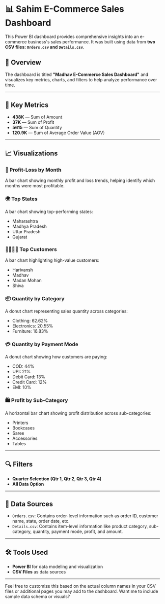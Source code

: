 # 📊 Sahim E-Commerce Sales Dashboard

This Power BI dashboard provides comprehensive insights into an e-commerce business's sales performance. It was built using data from **two CSV files: `Orders.csv` and `Details.csv`**.

## 🚀 Overview

The dashboard is titled **"Madhav E-Commerce Sales Dashboard"** and visualizes key metrics, charts, and filters to help analyze performance over time.

---

## 📌 Key Metrics

- **438K** — Sum of Amount  
- **37K** — Sum of Profit  
- **5615** — Sum of Quantity  
- **120.9K** — Sum of Average Order Value (AOV)

---

## 📈 Visualizations

### 📅 Profit-Loss by Month
A bar chart showing monthly profit and loss trends, helping identify which months were most profitable.

### 🌍 Top States
A bar chart showing top-performing states:
- Maharashtra
- Madhya Pradesh
- Uttar Pradesh
- Gujarat

### 👨‍👩‍👧‍👦 Top Customers
A bar chart highlighting high-value customers:
- Harivansh
- Madhav
- Madan Mohan
- Shiva

### 📦 Quantity by Category
A donut chart representing sales quantity across categories:
- Clothing: 62.62%
- Electronics: 20.55%
- Furniture: 16.83%

### 💳 Quantity by Payment Mode
A donut chart showing how customers are paying:
- COD: 44%
- UPI: 21%
- Debit Card: 13%
- Credit Card: 12%
- EMI: 10%

### 🛍️ Profit by Sub-Category
A horizontal bar chart showing profit distribution across sub-categories:
- Printers
- Bookcases
- Saree
- Accessories
- Tables

---

## 🔍 Filters

- **Quarter Selection (Qtr 1, Qtr 2, Qtr 3, Qtr 4)**
- **All Data Option**

---

## 📂 Data Sources

- `Orders.csv`: Contains order-level information such as order ID, customer name, state, order date, etc.
- `Details.csv`: Contains item-level information like product category, sub-category, quantity, payment mode, profit, and amount.

---

## 🛠️ Tools Used

- **Power BI** for data modeling and visualization  
- **CSV Files** as data sources

---

Feel free to customize this based on the actual column names in your CSV files or additional pages you may add to the dashboard. Want me to include sample data schema or visuals?
